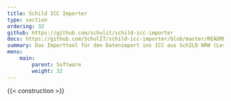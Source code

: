 ```yaml
---
title: Schild ICC Importer
type: section
ordering: 32
github: https://github.com/schulit/schild-icc-importer
docs: https://github.com/SchulIT/schild-icc-importer/blob/master/README.md
summary: Das Importtool für den Datenimport ins ICC aus SchILD NRW (Lernende, Lehrkräfte, Klassen, Klassenleitungen, Lerngruppen, Unterrichte).
menu:
    main:
        parent: Software
        weight: 32
---
```


{{< construction >}}